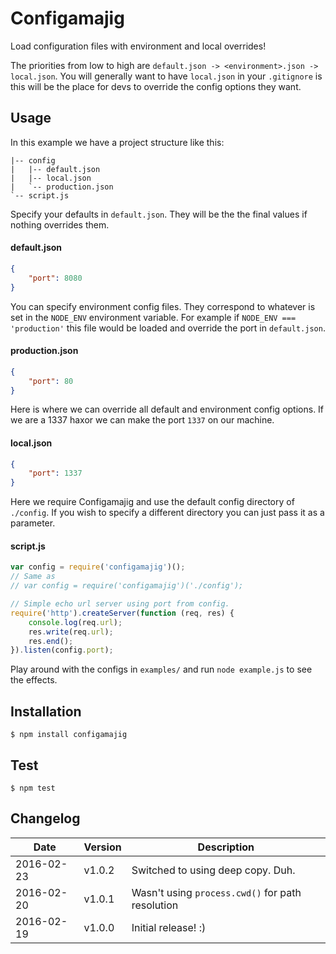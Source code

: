 # Configamajig
Load configuration files with environment and local overrides!

The priorities from low to high are `default.json -> <environment>.json -> local.json`. You will generally want to have `local.json` in your `.gitignore` is this will be the place for devs to override the config options they want.
## Usage
In this example we have a project structure like this:
```
|-- config
|   |-- default.json
|   |-- local.json
|   `-- production.json
`-- script.js
```
Specify your defaults in `default.json`. They will be the the final values if nothing overrides them.
#### default.json
```json
{
    "port": 8080
}
```
You can specify environment config files. They correspond to whatever is set in the `NODE_ENV` environment variable. For example if `NODE_ENV === 'production'` this file would be loaded and override the port in `default.json`.
#### production.json
```json
{
    "port": 80
}
```
Here is where we can override all default and environment config options. If we are a 1337 haxor we can make the port `1337` on our machine.
#### local.json
```json
{
    "port": 1337
}
```
Here we require Configamajig and use the default config directory of `./config`. If you wish to specify a different directory you can just pass it as a parameter.
#### script.js
```javascript
var config = require('configamajig')();
// Same as
// var config = require('configamajig')('./config');

// Simple echo url server using port from config.
require('http').createServer(function (req, res) {
    console.log(req.url);
    res.write(req.url);
    res.end();
}).listen(config.port);
```
Play around with the configs in `examples/` and run `node example.js` to see the effects.

## Installation
`$ npm install configamajig`
## Test
`$ npm test`

## Changelog
| Date | Version | Description |
| --- | --- | --- |
| 2016-02-23 | v1.0.2 | Switched to using deep copy. Duh. |
| 2016-02-20 | v1.0.1 | Wasn't using `process.cwd()` for path resolution |
| 2016-02-19 | v1.0.0 | Initial release! :) |
